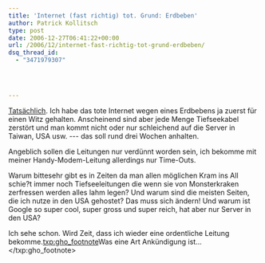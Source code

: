 ```yaml
---
title: 'Internet (fast richtig) tot. Grund: Erdbeben'
author: Patrick Kollitsch
type: post
date: 2006-12-27T06:41:22+00:00
url: /2006/12/internet-fast-richtig-tot-grund-erdbeben/
dsq_thread_id:
  - "3471979307"




---
```

[Tatsächlich][1]. Ich habe das tote Internet wegen eines Erdbebens ja zuerst für einen Witz gehalten. Anscheinend sind aber jede Menge Tiefseekabel zerstört und man kommt nicht oder nur schleichend auf die Server in Taiwan, USA usw. --- das soll rund drei Wochen anhalten. 

Angeblich sollen die Leitungen nur verdünnt worden sein, ich bekomme mit meiner Handy-Modem-Leitung allerdings nur Time-Outs.

Warum bittesehr gibt es in Zeiten da man allen möglichen Kram ins All schie?t immer noch Tiefseeleitungen die wenn sie von Monsterkraken zerfressen werden alles lahm legen? Und warum sind die meisten Seiten, die ich nutze in den USA gehostet? Das muss sich ändern! Und warum ist Google so super cool, super gross und super reich, hat aber nur Server in den USA?

Ich sehe schon. Wird Zeit, dass ich wieder eine ordentliche Leitung bekomme.<txp:gho_footnote>Was eine Art Ank&uuml;ndigung ist...</txp:gho_footnote>

 [1]: http://nationmultimedia.com/worldhotnews/read.php?newsid=30022655